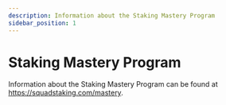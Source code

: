 ```yaml
---
description: Information about the Staking Mastery Program
sidebar_position: 1
---
```


# Staking Mastery Program

Information about the Staking Mastery Program can be found at https://squadstaking.com/mastery.